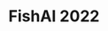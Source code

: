 ---
title: 'FishAI 2022'
desc: 'This task focuses on creating systems for sustainable commercial fishing.'
link: https://www.nora.ai/competition/sustainable-fishing.html
---